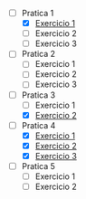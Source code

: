 - [ ] Pratica 1
    - [x] [Exercicio 1](./P1/1ex.asm)
    - [ ] Exercicio 2
    - [ ] Exercicio 3
- [ ] Pratica 2
    - [ ] Exercicio 1
    - [ ] Exercicio 2
    - [ ] Exercicio 3
- [ ] Pratica 3
    - [ ] Exercicio 1
    - [x] [Exercicio 2](./P3/ex02.asm)
- [ ] Pratica 4
    - [x] [Exercicio 1](./P4/ex01.asm)
    - [x] [Exercicio 2](./P4/ex02.asm)
    - [x] [Exercicio 3](./P4/ex03.asm)
- [ ] Pratica 5
    - [ ] Exercicio 1
    - [ ] Exercicio 2
